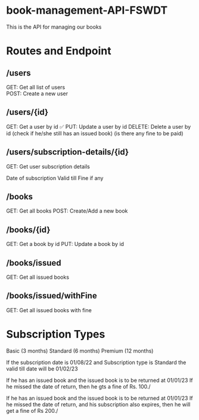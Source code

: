 # book-management-API-FSWDT

This is the API for managing our books

# Routes and Endpoint

## /users

GET: Get all list of users <br/>
POST: Create a new user

## /users/{id}

GET: Get a user by id ✅
PUT: Update a user by id DELETE: Delete a user by id (check if he/she still has an issued book) (is there any fine to be paid)

## /users/subscription-details/{id}

GET: Get user subscription details

Date of subscription
Valid till
Fine if any

## /books

GET: Get all books
POST: Create/Add a new book

## /books/{id}

GET: Get a book by id 
PUT: Update a book by id

## /books/issued

GET: Get all issued books

## /books/issued/withFine

GET: Get all issued books with fine

# Subscription Types

Basic (3 months) Standard (6 months) Premium (12 months)

If the subscription date is 01/08/22 and Subscription type is Standard the valid till date will be 01/02/23

If he has an issued book and the issued book is to be returned at 01/01/23 If he missed the date of return, then he gts a fine of Rs. 100./

If he has an issued book and the issued book is to be returned at 01/01/23 If he missed the date of return, and his subscription also expires, then he will get a fine of Rs 200./
